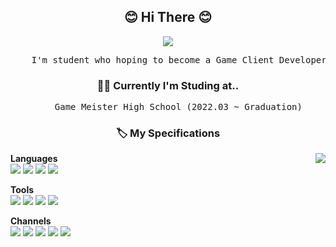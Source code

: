 <div align="center">

## 😊 Hi There 😊

<a href="https://github.com/ehdbs28"><img src="https://hits.seeyoufarm.com/api/count/incr/badge.svg?url=https%3A%2F%2Fgithub.com%2Fehdbs28&count_bg=%23000000&title_bg=%23000000&icon=github.svg&icon_color=%23E7E7E7&title=GitHub&edge_flat=false)"/></a>

<pre>
    I'm student who hoping to become a Game Client Developer / Game Engine Developer
</pre>

### 👨‍💻 Currently I'm Studing at..

<pre>
    Game Meister High School (2022.03 ~ Graduation)
</pre>

### 🏷️ My Specifications

</div>

<a href="https://solved.ac/profile/ehdbs41325"><img align="right" src="http://mazassumnida.wtf/api/v2/generate_badge?boj=ehdbs41325&theme=dark"/></a>

**Languages**<br>
<img src="https://img.shields.io/badge/C-033963?style=badge&logo=C&logoColor=white"/> <img src="https://img.shields.io/badge/C++-00599C?style=badge&logo=cplusplus&logoColor=white"/> <img src="https://img.shields.io/badge/C Sharp-239120?style=badge&logo=csharp&logoColor=white"/> <img src="https://img.shields.io/badge/JavaScript-F7DF1E?style=badge&logo=javascript&logoColor=white"/>

**Tools**<br>
<img src="https://img.shields.io/badge/UNITY-111111?style=badge&logo=Unity&logoColor=white"/> <img src="https://img.shields.io/badge/UE4-0E1128?style=for-the-ba&logo=UnrealEngine&logoColor=white"/> <img src="https://img.shields.io/badge/GIT-F05032?style=badge&logo=git&logoColor=white"/> <img src="https://img.shields.io/badge/GitHub-181717?style=badge&logo=github&logoColor=white"/>

**Channels**<br>
<a href="https://www.youtube.com/channel/UCTJ55O2NQrO8RFE7ThoKDqA"><img src="https://img.shields.io/badge/Youtube-FF0000?style=badge&logo=youtube&logoColor=white"/></a> <a href="http://ggm.gondr.net/user/profile/226"><img src="https://img.shields.io/badge/School Portfoilo-4285F4?style=badge&logo=GoogleScholar&logoColor=white"/></a> <a href="https://dooooooyun.tistory.com/"><img src="https://img.shields.io/badge/Tistory-111111?style=badge&logo=Tistory&logoColor=white"/></a> <a href="https://velog.io/@ehdbs28/series"><img src="https://img.shields.io/badge/ehdbs28.log-3DDC84?style=badge&logo=Velog&logoColor=white"/></a> <a href="https://ehdbs28.itch.io/"><img src="https://img.shields.io/badge/itch.io-FA5C5C?style=badge&logo=itch.io&logoColor=white"/></a>


